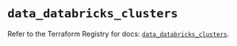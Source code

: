 # `data_databricks_clusters`

Refer to the Terraform Registry for docs: [`data_databricks_clusters`](https://registry.terraform.io/providers/databricks/databricks/1.91.0/docs/data-sources/clusters).
